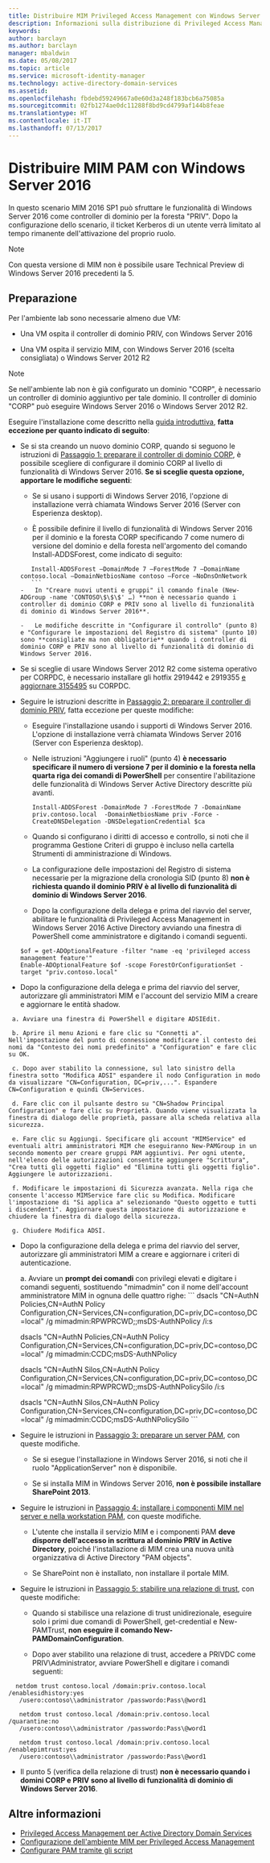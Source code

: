```yaml
---
title: Distribuire MIM Privileged Access Management con Windows Server 2016 | Documentazione Microsoft
description: Informazioni sulla distribuzione di Privileged Access Management con Windows Server 2016
keywords: 
author: barclayn
ms.author: barclayn
manager: mbaldwin
ms.date: 05/08/2017
ms.topic: article
ms.service: microsoft-identity-manager
ms.technology: active-directory-domain-services
ms.assetid: 
ms.openlocfilehash: fbdebd59249667a0e60d3a248f183bcb6a75085a
ms.sourcegitcommit: 02fb1274ae0dc11288f8bd9cd4799af144b8feae
ms.translationtype: HT
ms.contentlocale: it-IT
ms.lasthandoff: 07/13/2017
---
```

# <a name="deploy-mim-pam-with-windows-server-2016"></a>Distribuire MIM PAM con Windows Server 2016


In questo scenario MIM 2016 SP1 può sfruttare le funzionalità di Windows Server 2016 come controller di dominio per la foresta "PRIV".  Dopo la configurazione dello scenario, il ticket Kerberos di un utente verrà limitato al tempo rimanente dell'attivazione del proprio ruolo. 

>[!Note]
Con questa versione di MIM non è possibile usare Technical Preview di Windows Server 2016 precedenti la 5.

## <a name="preparation"></a>Preparazione

Per l'ambiente lab sono necessarie almeno due VM:

-   Una VM ospita il controller di dominio PRIV, con Windows Server 2016

-   Una VM ospita il servizio MIM, con Windows Server 2016 (scelta consigliata) o Windows Server 2012 R2

>[!NOTE]
Se nell'ambiente lab non è già configurato un dominio "CORP", è necessario un controller di dominio aggiuntivo per tale dominio. Il controller di dominio "CORP" può eseguire Windows Server 2016 o Windows Server 2012 R2.


Eseguire l'installazione come descritto nella [guida introduttiva](privileged-identity-management-for-active-directory-domain-services.md), **fatta eccezione per quanto indicato di seguito**:

-   Se si sta creando un nuovo dominio CORP, quando si seguono le istruzioni di [Passaggio 1: preparare il controller di dominio CORP](step-1-prepare-corp-domain.md), è possibile scegliere di configurare il dominio CORP al livello di funzionalità di Windows Server 2016. **Se si sceglie questa opzione, apportare le modifiche seguenti**:

    -   Se si usano i supporti di Windows Server 2016, l'opzione di installazione verrà chiamata Windows Server 2016 (Server con Esperienza desktop).

    -   È possibile definire il livello di funzionalità di Windows Server 2016 per il dominio e la foresta CORP specificando 7 come numero di versione del dominio e della foresta nell'argomento del comando Install-ADDSForest, come indicato di seguito:
     ```
        Install-ADDSForest –DomainMode 7 –ForestMode 7 –DomainName contoso.local –DomainNetbiosName contoso –Force –NoDnsOnNetwork
        ```
    -   In "Creare nuovi utenti e gruppi" il comando finale (New-ADGroup -name 'CONTOSO\$\$\$' …) **non è necessario quando i controller di dominio CORP e PRIV sono al livello di funzionalità di dominio di Windows Server 2016**.

    -   Le modifiche descritte in "Configurare il controllo" (punto 8) e "Configurare le impostazioni del Registro di sistema" (punto 10) sono **consigliate ma non obbligatorie** quando i controller di dominio CORP e PRIV sono al livello di funzionalità di dominio di Windows Server 2016.

-   Se si sceglie di usare Windows Server 2012 R2 come sistema operativo per CORPDC, è necessario installare gli hotfix 2919442 e 2919355 [e aggiornare 3155495](http://support.microsoft.com/kb/3156418) su CORPDC.

-   Seguire le istruzioni descritte in [Passaggio 2: preparare il controller di dominio PRIV](step-2-prepare-priv-domain-controller.md), fatta eccezione per queste modifiche:

    -   Eseguire l'installazione usando i supporti di Windows Server 2016. L'opzione di installazione verrà chiamata Windows Server 2016 (Server con Esperienza desktop).

    -   Nelle istruzioni "Aggiungere i ruoli" (punto 4) **è necessario specificare il numero di versione 7 per il dominio e la foresta nella quarta riga dei comandi di PowerShell** per consentire l'abilitazione delle funzionalità di Windows Server Active Directory descritte più avanti.

        ```
        Install-ADDSForest -DomainMode 7 -ForestMode 7 -DomainName priv.contoso.local  -DomainNetbiosName priv -Force -CreateDNSDelegation -DNSDelegationCredential $ca
        ```  

    -   Quando si configurano i diritti di accesso e controllo, si noti che il programma Gestione Criteri di gruppo è incluso nella cartella Strumenti di amministrazione di Windows.

    -   La configurazione delle impostazioni del Registro di sistema necessarie per la migrazione della cronologia SID (punto 8) **non è richiesta quando il dominio PRIV è al livello di funzionalità di dominio di Windows Server 2016**.

    -   Dopo la configurazione della delega e prima del riavvio del server, abilitare le funzionalità di Privileged Access Management in Windows Server 2016 Active Directory avviando una finestra di PowerShell come amministratore e digitando i comandi seguenti.

    ```
    $of = get-ADOptionalFeature -filter "name -eq 'privileged access management feature'"
    Enable-ADOptionalFeature $of -scope ForestOrConfigurationSet -target "priv.contoso.local"
    ```

  -   Dopo la configurazione della delega e prima del riavvio del server, autorizzare gli amministratori MIM e l'account del servizio MIM a creare e aggiornare le entità shadow.

     a. Avviare una finestra di PowerShell e digitare ADSIEdit.

     b. Aprire il menu Azioni e fare clic su "Connetti a". Nell'impostazione del punto di connessione modificare il contesto dei nomi da "Contesto dei nomi predefinito" a "Configuration" e fare clic su OK.

     c. Dopo aver stabilito la connessione, sul lato sinistro della finestra sotto "Modifica ADSI" espandere il nodo Configuration in modo da visualizzare "CN=Configuration, DC=priv,...". Espandere CN=Configuration e quindi CN=Services.

     d. Fare clic con il pulsante destro su "CN=Shadow Principal Configuration" e fare clic su Proprietà. Quando viene visualizzata la finestra di dialogo delle proprietà, passare alla scheda relativa alla sicurezza.

     e. Fare clic su Aggiungi. Specificare gli account "MIMService" ed eventuali altri amministratori MIM che eseguiranno New-PAMGroup in un secondo momento per creare gruppi PAM aggiuntivi. Per ogni utente, nell'elenco delle autorizzazioni consentite aggiungere "Scrittura", "Crea tutti gli oggetti figlio" ed "Elimina tutti gli oggetti figlio". Aggiungere le autorizzazioni.

     f. Modificare le impostazioni di Sicurezza avanzata. Nella riga che consente l'accesso MIMService fare clic su Modifica. Modificare l'impostazione di "Si applica a" selezionando "Questo oggetto e tutti i discendenti". Aggiornare questa impostazione di autorizzazione e chiudere la finestra di dialogo della sicurezza.

     g. Chiudere Modifica ADSI.

 -   Dopo la configurazione della delega e prima del riavvio del server, autorizzare gli amministratori MIM a creare e aggiornare i criteri di autenticazione.

     a.  Avviare un **prompt dei comandi** con privilegi elevati e digitare i comandi seguenti, sostituendo "mimadmin" con il nome dell'account amministratore MIM in ognuna delle quattro righe:
    ```
       dsacls "CN=AuthN Policies,CN=AuthN Policy
       Configuration,CN=Services,CN=configuration,DC=priv,DC=contoso,DC=local" /g
       mimadmin:RPWPRCWD;;msDS-AuthNPolicy /i:s

       dsacls "CN=AuthN Policies,CN=AuthN Policy
       Configuration,CN=Services,CN=configuration,DC=priv,DC=contoso,DC=local" /g
       mimadmin:CCDC;msDS-AuthNPolicy

       dsacls "CN=AuthN Silos,CN=AuthN Policy
       Configuration,CN=Services,CN=configuration,DC=priv,DC=contoso,DC=local" /g
       mimadmin:RPWPRCWD;;msDS-AuthNPolicySilo /i:s

       dsacls "CN=AuthN Silos,CN=AuthN Policy
       Configuration,CN=Services,CN=configuration,DC=priv,DC=contoso,DC=local" /g
       mimadmin:CCDC;msDS-AuthNPolicySilo
    ```


-   Seguire le istruzioni in [Passaggio 3: preparare un server PAM](step-3-prepare-pam-server.md), con queste modifiche.

    -   Se si esegue l'installazione in Windows Server 2016, si noti che il ruolo "ApplicationServer" non è disponibile.

    -   Se si installa MIM in Windows Server 2016, **non è possibile installare SharePoint 2013**.

-   Seguire le istruzioni in [Passaggio 4: installare i componenti MIM nel server e nella workstation PAM](step-4-install-mim-components-on-pam-server.md), con queste modifiche.

    -   L'utente che installa il servizio MIM e i componenti PAM **deve disporre dell'accesso in scrittura al dominio PRIV in Active Directory**, poiché l'installazione di MIM crea una nuova unità organizzativa di Active Directory "PAM objects".

    -   Se SharePoint non è installato, non installare il portale MIM.

-   Seguire le istruzioni in [Passaggio 5: stabilire una relazione di trust](step-5-establish-trust-between-priv-corp-forests.md), con queste modifiche:

    -   Quando si stabilisce una relazione di trust unidirezionale, eseguire solo i primi due comandi di PowerShell, get-credential e New-PAMTrust, **non eseguire il comando New-PAMDomainConfiguration**.

    -   Dopo aver stabilito una relazione di trust, accedere a PRIVDC come PRIV\\Administrator, avviare PowerShell e digitare i comandi seguenti:
  ```
    netdom trust contoso.local /domain:priv.contoso.local /enablesidhistory:yes
     /usero:contoso\\administrator /passwordo:Pass\@word1

     netdom trust contoso.local /domain:priv.contoso.local /quarantine:no
     /usero:contoso\\administrator /passwordo:Pass\@word1  

     netdom trust contoso.local /domain:priv.contoso.local /enablepimtrust:yes
     /usero:contoso\\administrator /passwordo:Pass\@word1
  ```

-   Il punto 5 (verifica della relazione di trust) **non è necessario quando i domini CORP e PRIV sono al livello di funzionalità di dominio di Windows Server 2016**.

## <a name="more-information"></a>Altre informazioni

- [Privileged Access Management per Active Directory Domain Services](privileged-identity-management-for-active-directory-domain-services.md)
- [Configurazione dell'ambiente MIM per Privileged Access Management](configuring-mim-environment-for-pam.md)
- [Configurare PAM tramite gli script](sp1-pam-configure-using-scripts.md)
